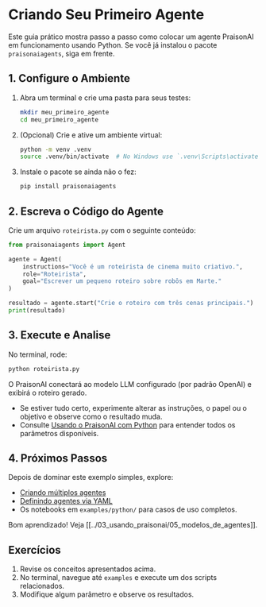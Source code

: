 # Criando Seu Primeiro Agente

Este guia prático mostra passo a passo como colocar um agente PraisonAI em funcionamento usando Python. Se você já instalou o pacote `praisonaiagents`, siga em frente.

## 1. Configure o Ambiente

1. Abra um terminal e crie uma pasta para seus testes:
   ```bash
   mkdir meu_primeiro_agente
   cd meu_primeiro_agente
   ```
2. (Opcional) Crie e ative um ambiente virtual:
   ```bash
   python -m venv .venv
   source .venv/bin/activate  # No Windows use `.venv\Scripts\activate`
   ```
3. Instale o pacote se ainda não o fez:
   ```bash
   pip install praisonaiagents
   ```

## 2. Escreva o Código do Agente

Crie um arquivo `roteirista.py` com o seguinte conteúdo:

```python
from praisonaiagents import Agent

agente = Agent(
    instructions="Você é um roteirista de cinema muito criativo.",
    role="Roteirista",
    goal="Escrever um pequeno roteiro sobre robôs em Marte."
)

resultado = agente.start("Crie o roteiro com três cenas principais.")
print(resultado)
```

## 3. Execute e Analise

No terminal, rode:
```bash
python roteirista.py
```

O PraisonAI conectará ao modelo LLM configurado (por padrão OpenAI) e exibirá o roteiro gerado.

- Se estiver tudo certo, experimente alterar as instruções, o papel ou o objetivo e observe como o resultado muda.
- Consulte [Usando o PraisonAI com Python](01_usando_com_python.md) para entender todos os parâmetros disponíveis.

## 4. Próximos Passos

Depois de dominar este exemplo simples, explore:
- [Criando múltiplos agentes](01_usando_com_python.md#criando-múltiplos-agentes-multi-agents)
- [Definindo agentes via YAML](02_usando_com_yaml.md)
- Os notebooks em `examples/python/` para casos de uso completos.

Bom aprendizado!
Veja [[../03_usando_praisonai/05_modelos_de_agentes]].

## Exercícios

1. Revise os conceitos apresentados acima.
2. No terminal, navegue até `examples` e execute um dos scripts relacionados.
3. Modifique algum parâmetro e observe os resultados.
